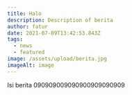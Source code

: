 ```yaml
---
title: Halo
description: Description of berita
author: fatur
date: 2021-07-09T13:42:53.843Z
tags:
  - news
  - featured
image: /assets/upload/berita.jpg
imageAlt: image
---
```

Isi berita 090909009090900909090909